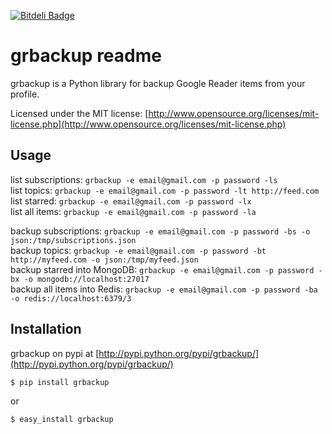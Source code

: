 [![Bitdeli Badge](https://d2weczhvl823v0.cloudfront.net/wistful/grbackup/trend.png)](https://bitdeli.com/free "Bitdeli Badge")

# grbackup readme
grbackup is a Python library for backup Google Reader items from your profile.

Licensed under the MIT license: [http://www.opensource.org/licenses/mit-license.php](http://www.opensource.org/licenses/mit-license.php)


## Usage

list subscriptions: `grbackup -e email@gmail.com -p password -ls`  
list topics: `grbackup -e email@gmail.com -p password -lt http://feed.com`  
list starred: `grbackup -e email@gmail.com -p password -lx`  
list all items: `grbackup -e email@gmail.com -p password -la`  


backup subscriptions: `grbackup -e email@gmail.com -p password -bs -o json:/tmp/subscriptions.json`  
backup topics: `grbackup -e email@gmail.com -p password -bt http://myfeed.com -o json:/tmp/myfeed.json`  
backup starred into MongoDB: `grbackup -e email@gmail.com -p password -bx -o mongodb://localhost:27017`  
backup all items into Redis: `grbackup -e email@gmail.com -p password -ba -o redis://localhost:6379/3`  

## Installation

grbackup on pypi at [http://pypi.python.org/pypi/grbackup/](http://pypi.python.org/pypi/grbackup/)

    $ pip install grbackup

or 

    $ easy_install grbackup
